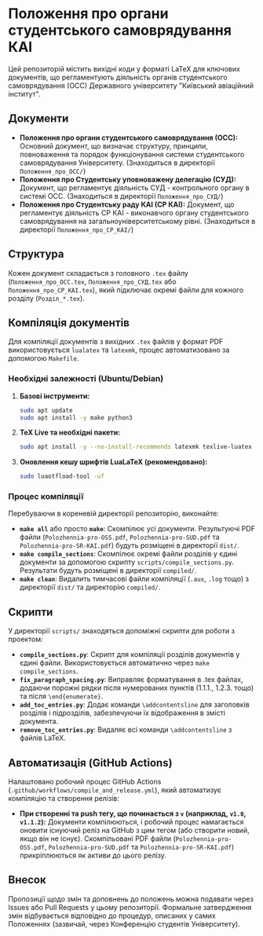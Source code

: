 # Положення про органи студентського самоврядування КАІ

Цей репозиторій містить вихідні коди у форматі LaTeX для ключових документів, що регламентують діяльність органів студентського самоврядування (ОСС) Державного університету "Київський авіаційний інститут".

## Документи

*   **Положення про органи студентського самоврядування (ОСС):** Основний документ, що визначає структуру, принципи, повноваження та порядок функціонування системи студентського самоврядування Університету. (Знаходиться в директорії `Положення_про_ОСС/`)
*   **Положення про Студентську уповноважену делегацію (СУД):** Документ, що регламентує діяльність СУД - контрольного органу в системі ОСС. (Знаходиться в директорії `Положення_про_СУД/`)
*   **Положення про Студентську раду КАІ (СР КАІ):** Документ, що регламентує діяльність СР КАІ - виконавчого органу студентського самоврядування на загальноуніверситетському рівні. (Знаходиться в директорії `Положення_про_СР_КАІ/`)

## Структура

Кожен документ складається з головного `.tex` файлу (`Положення_про_ОСС.tex`, `Положення_про_СУД.tex` або `Положення_про_СР_КАІ.tex`), який підключає окремі файли для кожного розділу (`Розділ_*.tex`).

## Компіляція документів

Для компіляції документів з вихідних `.tex` файлів у формат PDF використовується `lualatex` та `latexmk`, процес автоматизовано за допомогою `Makefile`.

### Необхідні залежності (Ubuntu/Debian)

1.  **Базові інструменти:**
    ```bash
    sudo apt update
    sudo apt install -y make python3
    ```
2.  **TeX Live та необхідні пакети:**
    ```bash
    sudo apt install -y --no-install-recommends latexmk texlive-luatex texlive-fonts-recommended texlive-fonts-extra texlive-lang-cyrillic texlive-latex-extra
    ```
3.  **Оновлення кешу шрифтів LuaLaTeX (рекомендовано):**
    ```bash
    sudo luaotfload-tool -uf
    ```

### Процес компіляції

Перебуваючи в кореневій директорії репозиторію, виконайте:

*   **`make all`** або просто **`make`**: Скомпілює усі документи. Результуючі PDF файли (`Polozhennia-pro-OSS.pdf`, `Polozhennia-pro-SUD.pdf` та `Polozhennia-pro-SR-KAI.pdf`) будуть розміщені в директорії `dist/`.
*   **`make compile_sections`**: Скомпілює окремі файли розділів у єдині документи за допомогою скрипту `scripts/compile_sections.py`. Результати будуть розміщені в директорії `compiled/`.
*   **`make clean`**: Видалить тимчасові файли компіляції (`.aux`, `.log` тощо) з директорії `dist/` та директорію `compiled/`.

## Скрипти

У директорії `scripts/` знаходяться допоміжні скрипти для роботи з проектом:

*   **`compile_sections.py`**: Скрипт для компіляції розділів документів у єдині файли. Використовується автоматично через `make compile_sections`.
*   **`fix_paragraph_spacing.py`**: Виправляє форматування в .tex файлах, додаючи порожні рядки після нумерованих пунктів (1.1.1., 1.2.3. тощо) та після `\end{enumerate}`.
*   **`add_toc_entries.py`**: Додає команди `\addcontentsline` для заголовків розділів і підрозділів, забезпечуючи їх відображення в змісті документа.
*   **`remove_toc_entries.py`**: Видаляє всі команди `\addcontentsline` з файлів LaTeX.

## Автоматизація (GitHub Actions)

Налаштовано робочий процес GitHub Actions (`.github/workflows/compile_and_release.yml`), який автоматизує компіляцію та створення релізів:

*   **При створенні та push тегу, що починається з `v` (наприклад, `v1.0`, `v1.1.2`):** Документи компілюються, і робочий процес намагається оновити існуючий реліз на GitHub з цим тегом (або створити новий, якщо він не існує). Скомпільовані PDF файли (`Polozhennia-pro-OSS.pdf`, `Polozhennia-pro-SUD.pdf` та `Polozhennia-pro-SR-KAI.pdf`) прикріплюються як активи до цього релізу.

## Внесок

Пропозиції щодо змін та доповнень до положень можна подавати через Issues або Pull Requests у цьому репозиторії. Формальне затвердження змін відбувається відповідно до процедур, описаних у самих Положеннях (зазвичай, через Конференцію студентів Університету). 